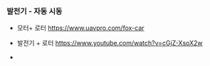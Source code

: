 


### 발전기 - 자동 시동
- 모터+ 로터 https://www.uavpro.com/fox-car

- 발전기 +  로터 https://www.youtube.com/watch?v=cGjZ-XsoX2w
- 
